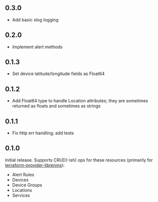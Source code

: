 ## 0.3.0
 * Add basic slog logging

## 0.2.0
 * Implement alert methods

## 0.1.3
 * Set device latitude/longitude fields as Float64

## 0.1.2
* Add Float64 type to handle Location attributes; they are sometimes returned as floats and sometimes as strings

## 0.1.1
 * Fix http err handling; add tests

## 0.1.0

Initial release. Supports CRUD(-ish) ops for these resources (primarily for [terraform-provider-librenms](https://github.com/jokelyo/terraform-provider-librenms)):
 * Alert Rules
 * Devices
 * Device Groups
 * Locations
 * Services
